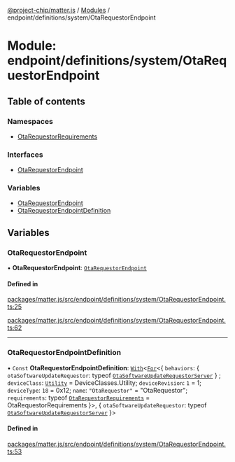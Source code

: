 [@project-chip/matter.js](../README.md) / [Modules](../modules.md) / endpoint/definitions/system/OtaRequestorEndpoint

# Module: endpoint/definitions/system/OtaRequestorEndpoint

## Table of contents

### Namespaces

- [OtaRequestorRequirements](endpoint_definitions_system_OtaRequestorEndpoint.OtaRequestorRequirements.md)

### Interfaces

- [OtaRequestorEndpoint](../interfaces/endpoint_definitions_system_OtaRequestorEndpoint.OtaRequestorEndpoint.md)

### Variables

- [OtaRequestorEndpoint](endpoint_definitions_system_OtaRequestorEndpoint.md#otarequestorendpoint)
- [OtaRequestorEndpointDefinition](endpoint_definitions_system_OtaRequestorEndpoint.md#otarequestorendpointdefinition)

## Variables

### OtaRequestorEndpoint

• **OtaRequestorEndpoint**: [`OtaRequestorEndpoint`](../interfaces/endpoint_definitions_system_OtaRequestorEndpoint.OtaRequestorEndpoint.md)

#### Defined in

[packages/matter.js/src/endpoint/definitions/system/OtaRequestorEndpoint.ts:25](https://github.com/project-chip/matter.js/blob/2d9f2165d2672864fda3496a6d0d5f93597f82c6/packages/matter.js/src/endpoint/definitions/system/OtaRequestorEndpoint.ts#L25)

[packages/matter.js/src/endpoint/definitions/system/OtaRequestorEndpoint.ts:62](https://github.com/project-chip/matter.js/blob/2d9f2165d2672864fda3496a6d0d5f93597f82c6/packages/matter.js/src/endpoint/definitions/system/OtaRequestorEndpoint.ts#L62)

___

### OtaRequestorEndpointDefinition

• `Const` **OtaRequestorEndpointDefinition**: [`With`](node_export._internal_.md#with)\<[`For`](behavior_cluster_export._internal_.EndpointType.md#for)\<\{ `behaviors`: \{ `otaSoftwareUpdateRequestor`: typeof [`OtaSoftwareUpdateRequestorServer`](../classes/behavior_definitions_ota_software_update_requestor_export.OtaSoftwareUpdateRequestorServer.md)  } ; `deviceClass`: [`Utility`](../enums/device_export.DeviceClasses.md#utility) = DeviceClasses.Utility; `deviceRevision`: ``1`` = 1; `deviceType`: ``18`` = 0x12; `name`: ``"OtaRequestor"`` = "OtaRequestor"; `requirements`: typeof [`OtaRequestorRequirements`](endpoint_definitions_system_OtaRequestorEndpoint.OtaRequestorRequirements.md) = OtaRequestorRequirements }\>, \{ `otaSoftwareUpdateRequestor`: typeof [`OtaSoftwareUpdateRequestorServer`](../classes/behavior_definitions_ota_software_update_requestor_export.OtaSoftwareUpdateRequestorServer.md)  }\>

#### Defined in

[packages/matter.js/src/endpoint/definitions/system/OtaRequestorEndpoint.ts:53](https://github.com/project-chip/matter.js/blob/2d9f2165d2672864fda3496a6d0d5f93597f82c6/packages/matter.js/src/endpoint/definitions/system/OtaRequestorEndpoint.ts#L53)
